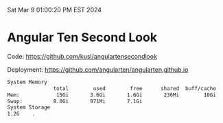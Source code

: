 Sat Mar  9 01:00:20 PM EST 2024

# Angular Ten Second Look

Code: https://github.com/kusl/angulartensecondlook

Deployment: https://github.com/angularten/angularten.github.io

```bash
System Memory
               total        used        free      shared  buff/cache   available
Mem:            15Gi       3.6Gi       1.6Gi       236Mi        10Gi        11Gi
Swap:          8.0Gi       971Mi       7.1Gi
System Storage
1.2G	.
```
